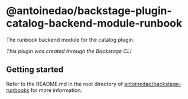 # @antoinedao/backstage-plugin-catalog-backend-module-runbook

The runbook backend module for the catalog plugin.

_This plugin was created through the Backstage CLI_

## Getting started

Refer to the README.md in the root directory of [antoinedao/backstage-runbooks](https://github.com/AntoineDao/backstage-runbooks) for more information.